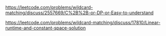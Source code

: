 https://leetcode.com/problems/wildcard-matching/discuss/2557669/C%2B%2B-or-DP-or-Easy-to-understand  

https://leetcode.com/problems/wildcard-matching/discuss/17810/Linear-runtime-and-constant-space-solution 
